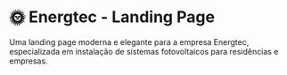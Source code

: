 # 🌞 Energtec - Landing Page

Uma landing page moderna e elegante para a empresa Energtec, especializada em instalação de sistemas fotovoltaicos para residências e empresas.
